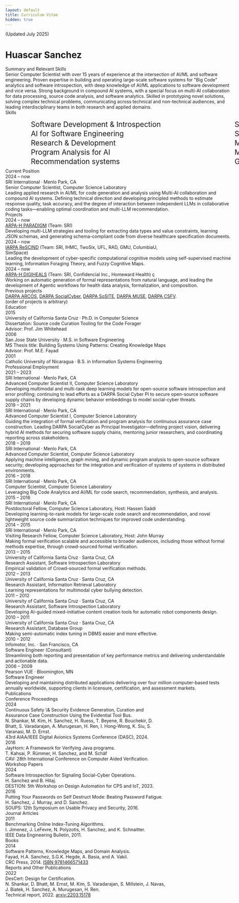 ```yaml
---
layout: default
title: Curriculum Vitae
hidden: true
---
```


<style>
.deemph {
  width: 80ch;
  display: inline-block;
  word-wrap: break-word;
  overflow-wrap: break-word;
}
.skills-grid {
  display: grid;
  grid-template-columns: 1fr 1fr;
  column-gap: 5px;
  row-gap: 2px;
  margin-top: 15px;
  width: 90ch;
  font-size: 1.4rem;
  padding-left: 60pt;
	padding-bottom: 6pt;
}
.skills-grid div {
  white-space: nowrap;
  overflow: hidden;
  text-overflow: ellipsis; /* Optional: adds ... if text is too long */
}
</style>

<div class="shifted">
  <div class="section">
    <div class="entry">
      <div class="item">
        <span class="deemph">(Updated July 2025)</span>
      </div>
    </div>
  </div>
</div>

# Huascar Sanchez

<div class="shifted">
<div class="section">
    <div class="heading">Summary and Relevant Skills</div>
    <div class="entry">
        <div class="item">
            <span class="deemph">Senior Computer Scientist with over 15 years of experience at the intersection of AI/ML and software engineering. Proven expertise in building and operating large-scale software systems for "Big Code" analytics and software introspection, with deep knowledge of AI/ML applications to software development and vice versa. Strong background in compound AI systems, with a special focus on multi-AI collaboration for data processing, source code analysis, and software analytics. Skilled in prototyping novel solutions, solving complex technical problems, communicating across technical and non-technical audiences, and leading interdisciplinary teams in both research and applied domains.</span>
        </div> <!-- item -->
    </div> <!-- entry -->
    <div class="heading">Skills</div>
    <div class="entry">
        <div class="skills-grid">
          <div>Software Development & Introspection</div>
          <div>Software Engineering for AI</div>
          <div>AI for Software Engineering</div>
          <div>Software Analytics</div>
          <div>Research & Development</div>
          <div>Machine Learning for Source Code</div>
          <div>Program Analysis for AI</div>
          <div>Multi-LLM Collaboration for Coding Automation</div>
          <div>Recommendation systems</div>
          <div>Graph-based pattern mining</div>
        </div>
    </div> <!-- entry -->
</div> <!-- Summary section -->
<div class="section">
    <div class="heading">Current Position</div>
    <div class="entry">
        <div class="year">2024 &ndash; now</div>
        <div class="item">
            <span class="bold">SRI International</span> &middot; Menlo Park, CA <br />
            <span class="emph">Senior Computer Scientist</span>, Computer Science Laboratory <br/>
            <span class="deemph">Leading applied research in AI/ML for code generation and analysis using Multi-AI collaboration and compound AI systems. Defining technical direction and developing principled methods to estimate response quality, task accuracy, and the degree of interaction between independent LLMs in collaborative coding tasks&mdash;enabling optimal coordination and multi-LLM recommendation.</span>
        </div>
    </div>
</div> <!-- Current Position section -->
<div class="section">
    <div class="heading">Projects</div>
    <div class="entry">
        <div class="year">2024 &ndash; now</div>
        <div class="item">
            <span class="bold"><a href="https://arpa-h.gov/research-and-funding/programs/paradigm">ARPA-H PARADIGM</a></span> (Team: SRI) <br />
            <span class="deemph">Developing multi-LLM strategies and tooling for extracting data types and value constraints, learning JSON schemas, and generating schema-compliant code from diverse healthcare specification documents.</span>
        </div>
    </div>
    <div class="entry">
        <div class="year">2024 &ndash; now</div>
        <div class="item">
            <span class="bold"><a href="https://www.iarpa.gov/research-programs/rescind">IARPA ReSCIND</a></span> (Team: SRI, IHMC, TwoSix, UFL, RAD, GMU, ColumbiaU, SimSpace) <br />
            <span class="deemph">Leading the development of cyber-specific computational cognitive models using self-supervised machine learning, Information Foraging Theory, and Fuzzy Cognitive Maps.</span>
        </div>
    </div>
    <div class="entry">
        <div class="year">2024 &ndash; now</div>
        <div class="item">
            <span class="bold"><a href="https://arpa-h.gov/research-and-funding/programs/digiheals">ARPA-H DIGIHEALS</a></span> (Team: SRI, Confidencial Inc., Homeward Health) ç
            <span class="deemph">Working on automatic generation of formal representations from natural language, and leading the development of Agentic workflows for health data analysis, formalization, and composition.</span>
        </div>
    </div>
    <div class="heading">Previous projects</div>
    <div class="entry">
      <div class="item">
        <span class="deemph"><a href="https://www.darpa.mil/program/automated-rapid-certification-of-software">DARPA ARCOS</a>, <a href="https://www.darpa.mil/program/hybrid-ai-to-protect-integrity-of-open-source-code">DARPA SocialCyber</a>, <a href="https://www.darpa.mil/program/system-of-systems-integration-technology-and-experimentation">DARPA SoSITE</a>, <a href="https://www.darpa.mil/program/mining-and-understanding-software-enclaves">DARPA MUSE</a>, <a href="https://www.darpa.mil/program/crowd-sourced-formal-verification">DARPA CSFV</a>.</span> <br />
        <span>(order of projects is arbitrary)</span>
      </div>
    </div>
</div> <!-- Projects section -->
<div class="section">
	<div class="heading">Education</div>
	<div class="entry">
		<div class="year">2015</div>
		<div class="item">
			<span class="bold">University of California Santa Cruz</span> &middot; Ph.D. in Computer Science <br />
			<span class="deemph">Dissertation: Source code Curation Tooling for the Code Forager <br />
				Advisor: Prof. Jim Whitehead</span>
		</div>
	</div>
	<div class="entry">
		<div class="year">2006</div>
		<div class="item">
			<span class="bold">San Jose State University</span> &middot; M.S. in Software Engineering <br />
			<span class="deemph">MS Thesis title: Building Systems Using Patterns: Creating Knowledge Maps <br />
					Advisor: Prof. M.E. Fayad</span>
		</div>
	</div> <!-- entry -->
	<div class="entry">
		<div class="year">2001</div>
		<div class="item">
			<span class="bold">Catholic University of Nicaragua</span> &middot; B.S. in Information Systems Engineering <br />
		</div>
	</div> <!-- entry -->
</div> <!-- Education section -->
<div class="section">
    <div class="heading">Professional Employment</div>
    <div class="entry">
        <div class="year">2021 &ndash; 2023</div>
        <div class="item">
            <span class="bold">SRI International</span> &middot; Menlo Park, CA <br />
            <span class="emph">Advanced Computer Scientist II</span>, Computer Science Laboratory <br/>
            <span class="deemph">Developing multimodal and multi-task deep learning models for open-source software introspection and error profiling; continuing to lead efforts as a DARPA Social Cyber PI to secure open-source software supply chains by developing dynamic behavior embeddings to model social-cyber threats.</span>
        </div>
    </div>
    <div class="entry">
        <div class="year">2019 &ndash; 2021</div>
        <div class="item">
            <span class="bold">SRI International</span> &middot; Menlo Park, CA <br />
            <span class="emph">Advanced Computer Scientist I</span>, Computer Science Laboratory <br/>
            <span class="deemph">Guiding the integration of formal verification and program analysis for continuous assurance case construction. Leading DARPA SocialCyber as Principal Investigator&mdash;defining project vision, delivering hybrid AI methods for securing software supply chains, mentoring junior researchers, and coordinating reporting across stakeholders.</span>
        </div>
    </div>
    <div class="entry">
        <div class="year">2018 &ndash; 2019</div>
        <div class="item">
            <span class="bold">SRI International</span> &middot; Menlo Park, CA <br />
            <span class="emph">Advanced Computer Scientist</span>, Computer Science Laboratory <br/>
            <span class="deemph">Applying machine intelligence, graph mining, and dynamic program analysis to open-source software security; developing approaches for the integration and verification of systems of systems in distributed environments.</span>
        </div>
    </div>
    <div class="entry">
        <div class="year">2016 &ndash; 2018</div>
        <div class="item">
            <span class="bold">SRI International</span> &middot; Menlo Park, CA <br />
            <span class="emph">Computer Scientist</span>, Computer Science Laboratory <br/>
            <span class="deemph">Leveraging Big Code Analytics and AI/ML for code search, recommendation, synthesis, and analysis.</span>
        </div>
    </div>
    <div class="entry">
        <div class="year">2015 &ndash; 2016</div>
        <div class="item">
            <span class="bold">SRI International</span> &middot; Menlo Park, CA <br />
            <span class="emph">Postdoctoral Fellow</span>, Computer Science Laboratory, <span class="emph">Host: Hassen Sa&auml;di</span> <br/>
            <span class="deemph">Developing learning-to-rank models for large-scale code search and recommendation, and novel lightweight source code summarization techniques for improved code understanding.</span>
        </div>
    </div>
    <div class="entry">
        <div class="year">2014 &ndash; 2015</div>
        <div class="item">
            <span class="bold">SRI International</span> &middot; Menlo Park, CA <br />
            <span class="emph">Visiting Research Fellow</span>, Computer Science Laboratory, <span class="emph">Host: John Murray</span> <br/>
            <span class="deemph">Making formal verification scalable and accessible to broader audiences, including those without formal methods expertise, through crowd-sourced formal verification.</span>
        </div>
    </div>
    <div class="entry">
        <div class="year">2013 &ndash; 2015</div>
        <div class="item">
          <span class="bold">University of California Santa Cruz</span> &middot; Santa Cruz, CA <br />
          <span class="emph">Research Assistant</span>, Software Introspection Laboratory <br/>
          <span class="deemph">Empirical validation of Crowd-sourced formal verification methods.</span>
        </div>
      </div>
      <div class="entry">
        <div class="year">2012 &ndash; 2013</div>
        <div class="item">
          <span class="bold">University of California Santa Cruz</span> &middot; Santa Cruz, CA <br />
          <span class="emph">Research Assistant</span>, Information Retrieval Laboratory <br/>
          <span class="deemph">Learning representations for multimodal cyber bullying detection.</span>
        </div>
      </div>
      <div class="entry">
        <div class="year">2011 &ndash; 2012</div>
        <div class="item">
          <span class="bold">University of California Santa Cruz</span> &middot; Santa Cruz, CA <br />
          <span class="emph">Research Assistant</span>, Software Introspection Laboratory <br/>
          <span class="deemph">Developing AI-guided mixed-initiative content creation tools for automatic robot components design.</span>
        </div>
      </div>
      <div class="entry">
        <div class="year">2010 &ndash; 2011</div>
        <div class="item">
          <span class="bold">University of California Santa Cruz</span> &middot; Santa Cruz, CA <br />
          <span class="emph">Research Assistant</span>, Database Group <br/>
          <span class="deemph">Making semi-automatic index tuning in DBMS easier and more effective.</span>
        </div>
      </div>
      <div class="entry">
        <div class="year">2010 &ndash; 2012</div>
        <div class="item">
          <span class="bold">Infomotor, Inc.</span> &middot; San Francisco, CA <br />
          <span class="emph">Software Engineer (Consultant)</span> <br/>
          <span class="deemph">Streamlining both reporting and presentation of key performance metrics and delivering understandable and actionable data.</span>
        </div>
      </div>
      <div class="entry">
        <div class="year">2006 &ndash; 2009</div>
        <div class="item">
          <span class="bold">Pearson VUE</span> &middot; Bloomington, MN <br />
          <span class="emph">Software Engineer</span> <br/>
          <span class="deemph">Developing and maintaining distributed applications delivering over four million computer-based tests annually worldwide, supporting clients in licensure, certification, and assessment markets.</span>
        </div>
      </div>
</div> <!-- Employment section -->
<div class="section">
    <div class="heading">Publications</div>
    <div class="subheading">Conference Proceedings</div>
    <div class="entry">
        <div class="year">2024</div>
        <div class="item">
            <span class="bold">Continuous Safety \& Security Evidence Generation, Curation and Assurance Case Construction Using the Evidential Tool Bus.</span><br />
            <span class="emph">N. Shankar, M. Kim, H. Sanchez, H. Ruess, T. Beyene, R. Bouchekir, D. Bhatt, S. Varadarajan, A. Murugesan, H. Ren, I. Hong-Wong, K. Siu, S. Varanasi, M. D. Ernst.</span> <br />
            <span class="deemph">43rd AIAA/IEEE Digital Avionics Systems Conference (DASC), 2024.</span>
        </div>
    </div> <!-- Conference 01 -->
    <div class="entry">
        <div class="year">2016</div>
        <div class="item">
            <span class="bold">JayHorn: A Framework for Verifying Java programs.</span><br />
            <span class="emph">T. Kahsai, P. R&uuml;mmer, H. Sanchez, and M. Sch&auml;f</span> <br />
            <span class="deemph">CAV: 28th International Conference on Computer Aided Verification.</span>
        </div>
    </div> <!-- Conference 02 -->
    <!-- more entries -->
    <div class="subheading">Workshop Papers</div>
    <div class="entry">
        <div class="year">2024</div>
        <div class="item">
            <span class="bold">Software Introspection for Signaling Social-Cyber Operations.</span><br />
            <span class="emph">H. Sanchez and B. Hitaj.</span> <br />
            <span class="deemph">DESTION: 5th Workshop on Design Automation for CPS and IoT, 2023.</span>
        </div>
    </div> <!-- Workshop 01 -->
    <div class="entry">
        <div class="year">2016</div>
        <div class="item">
            <span class="bold">Putting Your Passwords on Self Destruct Mode: Beating Password Fatigue.</span><br />
            <span class="emph">H. Sanchez, J. Murray, and D. Sanchez.</span> <br />
            <span class="deemph">SOUPS: 12th Symposium on Usable Privacy and Security, 2016.</span>
        </div>
    </div> <!-- Workshop 02 -->
    <!-- more entries -->
    <div class="subheading">Journal Articles</div>
    <div class="entry">
        <div class="year">2011</div>
        <div class="item">
            <span class="bold">Benchmarking Online Index-Tuning Algorithms.</span><br />
            <span class="emph">I. Jimenez, J. LeFevre, N. Polyzotis, H. Sanchez, and K. Schnaitter.</span> <br />
            <span class="deemph">IEEE Data Engineering Bulletin, 2011.</span>
        </div>
    </div> <!-- Journal 01 -->
    <!-- more entries -->
    <div class="subheading">Books</div>
    <div class="entry">
        <div class="year">2014</div>
        <div class="item">
            <span class="bold">Software Patterns, Knowledge Maps, and Domain Analysis.</span><br />
            <span class="emph">Fayad, H.A. Sanchez, S.G.K. Hegde, A. Basia, and A. Vakil.</span> <br />
            <span class="deemph">CRC Press, 2014. <a href="http://www.crcpress.com/product/isbn/9781466571433">ISBN 9781466571433</a></span>
        </div>
    </div> <!-- Book 01 -->
    <!-- more entries -->
    <div class="subheading">Reports and Other Publications</div>
    <div class="entry">
        <div class="year">2022</div>
        <div class="item">
            <span class="bold">DesCert: Design for Certification.</span><br />
            <span class="emph">N. Shankar, D. Bhatt, M. Ernst, M. Kim, S. Varadarajan, S. Millstein, J. Navas, J. Biatek, H. Sanchez, A. Murugesan, H. Ren.</span> <br />
            <span class="deemph">Technical report, 2022. <a href="https://arxiv.org/abs/2203.15178">arxiv:2203.15178</a></span>
        </div>
    </div> <!-- Reports 01 -->
    <!-- more entries -->
</div> <!-- Publications section -->
<!-- more -->
</div>
